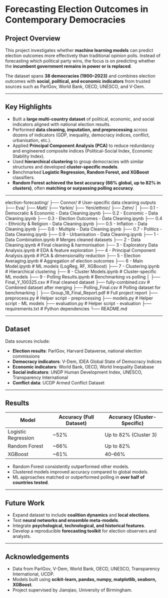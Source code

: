 # Forecasting Election Outcomes in Contemporary Democracies  

## Project Overview  
This project investigates whether **machine learning models** can predict election outcomes more effectively than traditional opinion polls. Instead of forecasting which political party wins, the focus is on predicting whether the **incumbent government remains in power or is replaced**.  

The dataset spans **38 democracies (1900–2023)** and combines election outcomes with **social, political, and economic indicators** from trusted sources such as ParlGov, World Bank, OECD, UNESCO, and V-Dem.  

---

## Key Highlights  
- Built a **large multi-country dataset** of political, economic, and social indicators aligned with national election results.  
- Performed **data cleaning, imputation, and preprocessing** across dozens of indicators (GDP, inequality, democracy indices, conflict, urbanisation, etc.).  
- Applied **Principal Component Analysis (PCA)** to reduce redundancy and engineered composite indices (Political-Social Index, Economic Stability Index).  
- Used **hierarchical clustering** to group democracies with similar structures and developed **cluster-specific models**.  
- Benchmarked **Logistic Regression, Random Forest, and XGBoost** classifiers.  
- **Random Forest achieved the best accuracy (66% global, up to 82% in clusters)**, often **matching or surpassing polling accuracy**.  

---

election-forecasting/
├── Connor/                          # User-specific data cleaning outputs
├── Eva/
├── Matt/
├── Yarkin/
├── Yeni/ethnic/
├── Zehn/
│
├── 0.1 - Democratic & Economic - Data Cleaning.ipynb
├── 0.2 - Economic - Data Cleaning.ipynb
├── 0.3 - Election Outcomes - Data Cleaning.ipynb
├── 0.4 - Ethnicity & Religion - Data Cleaning.ipynb
├── 0.5 - Inflation - Data Cleaning.ipynb
├── 0.6 - Multiple - Data Cleaning.ipynb
├── 0.7 - Politics - Data Cleaning.ipynb
├── 0.9 - Urbanisation - Data Cleaning.ipynb
├── 1 - Data Combination.ipynb            # Merges cleaned datasets
├── 2 - Data Cleaning.ipynb               # Final cleaning & harmonisation
├── 3 - Exploratory Data Analysis.ipynb   # EDA & feature exploration
├── 4 - Principal Component Analysis.ipynb # PCA & dimensionality reduction
├── 5 - Election Averaging.ipynb          # Aggregation of election outcomes
├── 6 - Main Model.ipynb                  # ML models (LogReg, RF, XGBoost)
├── 7 - Clustering.ipynb                  # Hierarchical clustering
├── 8 - Cluster Models.ipynb              # Cluster-specific ML models
├── 9 - Polling Results.ipynb             # Benchmarking vs polling
│
├── Final_Y_100325.csv                    # Final cleaned dataset
├── fully-combined.csv                    # Combined dataset after merging
├── Polling_Final.csv                     # Polling dataset for benchmarking
│
├── Group_18_Final_Report.pdf             # Full project report
├── preprocess.py                         # Helper script - preprocessing
├── models.py                             # Helper script - ML models
├── evaluation.py                         # Helper script - evaluation
├── requirements.txt                      # Python dependencies
└── README.md



---

## Dataset  
Data sources include:  
- **Election results**: ParlGov, Harvard Dataverse, national election commissions  
- **Democracy indicators**: V-Dem, IDEA Global State of Democracy Indices  
- **Economic indicators**: World Bank, OECD, World Inequality Database  
- **Social indicators**: UNDP Human Development Index, UNESCO, Transparency International  
- **Conflict data**: UCDP Armed Conflict Dataset  

---

## Results  
| Model                 | Accuracy (Full Dataset) | Accuracy (Cluster-Specific) |
|-----------------------|--------------------------|------------------------------|
| Logistic Regression   | ~52%                    | Up to 82% (Cluster 3)        |
| Random Forest         | ~66%                    | Up to 82%                    |
| XGBoost               | ~61%                    | 40–66%                       |

- Random Forest consistently outperformed other models.  
- Clustered models improved accuracy compared to global models.  
- ML approaches matched or outperformed polling in **over half of countries tested**.  

---

## Future Work  
- Expand dataset to include **coalition dynamics** and **local elections**.  
- Test **neural networks and ensemble meta-models**.  
- Integrate **psychological, technological, and historical features**.  
- Develop a reproducible **forecasting toolkit** for election observers and analysts.  

---

## Acknowledgements  
- Data from ParlGov, V-Dem, World Bank, OECD, UNESCO, Transparency International, UCDP.  
- Models built using **scikit-learn, pandas, numpy, matplotlib, seaborn, XGBoost**.  
- Project supervised by Jianqiao, University of Birmingham.  
```

